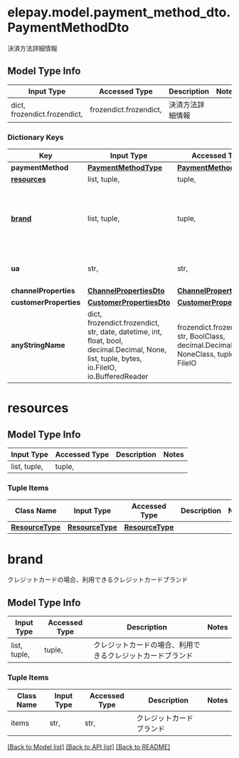 # elepay.model.payment_method_dto.PaymentMethodDto

決済方法詳細情報

## Model Type Info
Input Type | Accessed Type | Description | Notes
------------ | ------------- | ------------- | -------------
dict, frozendict.frozendict,  | frozendict.frozendict,  | 決済方法詳細情報 | 

### Dictionary Keys
Key | Input Type | Accessed Type | Description | Notes
------------ | ------------- | ------------- | ------------- | -------------
**paymentMethod** | [**PaymentMethodType**](PaymentMethodType.md) | [**PaymentMethodType**](PaymentMethodType.md) |  | [optional] 
**[resources](#resources)** | list, tuple,  | tuple,  |  | [optional] 
**[brand](#brand)** | list, tuple,  | tuple,  | クレジットカードの場合、利用できるクレジットカードブランド | [optional] 
**ua** | str,  | str,  | 利用できるブラウザのUserAgent | [optional] 
**channelProperties** | [**ChannelPropertiesDto**](ChannelPropertiesDto.md) | [**ChannelPropertiesDto**](ChannelPropertiesDto.md) |  | [optional] 
**customerProperties** | [**CustomerPropertiesDto**](CustomerPropertiesDto.md) | [**CustomerPropertiesDto**](CustomerPropertiesDto.md) |  | [optional] 
**anyStringName** | dict, frozendict.frozendict, str, date, datetime, int, float, bool, decimal.Decimal, None, list, tuple, bytes, io.FileIO, io.BufferedReader | frozendict.frozendict, str, BoolClass, decimal.Decimal, NoneClass, tuple, bytes, FileIO | any string name can be used but the value must be the correct type | [optional]

# resources

## Model Type Info
Input Type | Accessed Type | Description | Notes
------------ | ------------- | ------------- | -------------
list, tuple,  | tuple,  |  | 

### Tuple Items
Class Name | Input Type | Accessed Type | Description | Notes
------------- | ------------- | ------------- | ------------- | -------------
[**ResourceType**](ResourceType.md) | [**ResourceType**](ResourceType.md) | [**ResourceType**](ResourceType.md) |  | 

# brand

クレジットカードの場合、利用できるクレジットカードブランド

## Model Type Info
Input Type | Accessed Type | Description | Notes
------------ | ------------- | ------------- | -------------
list, tuple,  | tuple,  | クレジットカードの場合、利用できるクレジットカードブランド | 

### Tuple Items
Class Name | Input Type | Accessed Type | Description | Notes
------------- | ------------- | ------------- | ------------- | -------------
items | str,  | str,  | クレジットカードブランド | 

[[Back to Model list]](../../README.md#documentation-for-models) [[Back to API list]](../../README.md#documentation-for-api-endpoints) [[Back to README]](../../README.md)

